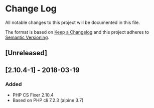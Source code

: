 # Change Log
All notable changes to this project will be documented in this file.

The format is based on [Keep a Changelog](http://keepachangelog.com/)
and this project adheres to [Semantic Versioning](http://semver.org/).

## [Unreleased]

## [2.10.4-1] - 2018-03-19
### Added
- PHP CS Fixer 2.10.4
- Based on PHP cli 7.2.3 (alpine 3.7)

